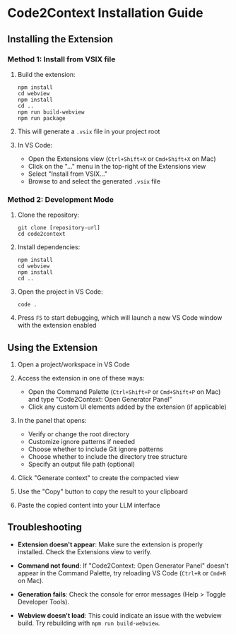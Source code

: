 # Code2Context Installation Guide

## Installing the Extension

### Method 1: Install from VSIX file

1. Build the extension:

   ```
   npm install
   cd webview
   npm install
   cd ..
   npm run build-webview
   npm run package
   ```

2. This will generate a `.vsix` file in your project root

3. In VS Code:
   - Open the Extensions view (`Ctrl+Shift+X` or `Cmd+Shift+X` on Mac)
   - Click on the "..." menu in the top-right of the Extensions view
   - Select "Install from VSIX..."
   - Browse to and select the generated `.vsix` file

### Method 2: Development Mode

1. Clone the repository:

   ```
   git clone [repository-url]
   cd code2context
   ```

2. Install dependencies:

   ```
   npm install
   cd webview
   npm install
   cd ..
   ```

3. Open the project in VS Code:

   ```
   code .
   ```

4. Press `F5` to start debugging, which will launch a new VS Code window with the extension enabled

## Using the Extension

1. Open a project/workspace in VS Code

2. Access the extension in one of these ways:
   - Open the Command Palette (`Ctrl+Shift+P` or `Cmd+Shift+P` on Mac) and type "Code2Context: Open Generator Panel"
   - Click any custom UI elements added by the extension (if applicable)

3. In the panel that opens:
   - Verify or change the root directory
   - Customize ignore patterns if needed
   - Choose whether to include Git ignore patterns
   - Choose whether to include the directory tree structure
   - Specify an output file path (optional)

4. Click "Generate context" to create the compacted view

5. Use the "Copy" button to copy the result to your clipboard

6. Paste the copied content into your LLM interface

## Troubleshooting

- **Extension doesn't appear**: Make sure the extension is properly installed. Check the Extensions view to verify.
  
- **Command not found**: If "Code2Context: Open Generator Panel" doesn't appear in the Command Palette, try reloading VS Code (`Ctrl+R` or `Cmd+R` on Mac).

- **Generation fails**: Check the console for error messages (Help > Toggle Developer Tools).

- **Webview doesn't load**: This could indicate an issue with the webview build. Try rebuilding with `npm run build-webview`.
